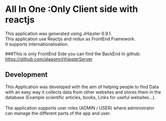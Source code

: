 # All In One :Only Client side with reactjs

This application was generated using JHipster 6.9.1.<br>
This application use Reactjs and redux as FrontEnd Framework.<br>
It supports internationalisation.<br>

###This is only FrontEnd Side you can find the BackEnd In github:
https://github.com/alaaomri/jhipsterServer

## Development

This Application was developed with the aim of helping people to find Data with an easy way it collects data from other websites and stores them in the database (Example scientific articles, books, Links for useful websites...).<br><br>
The application supports user roles (ADMIN / USER) where administrator can manage the different parts of the app and user.
